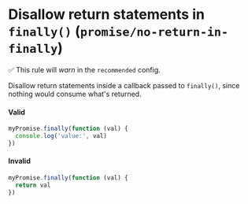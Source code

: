 # Disallow return statements in `finally()` (`promise/no-return-in-finally`)

✅ This rule will _warn_ in the `recommended` config.

<!-- end auto-generated rule header -->

Disallow return statements inside a callback passed to `finally()`, since
nothing would consume what's returned.

#### Valid

```js
myPromise.finally(function (val) {
  console.log('value:', val)
})
```

#### Invalid

```js
myPromise.finally(function (val) {
  return val
})
```
